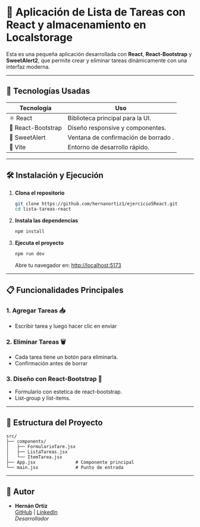 # 📝 Aplicación de Lista de Tareas con React y almacenamiento en Localstorage

Esta es una pequeña aplicación desarrollada con **React**, **React-Bootstrap** y **SweetAlert2**, que permite crear y eliminar tareas dinámicamente con una interfaz moderna.

---

## **📌 Tecnologías Usadas**  
| **Tecnología**       | **Uso**                              |  
|----------------------|--------------------------------------|  
| ⚛ React             | Biblioteca principal para la UI.     |  
| 🎨 React-Bootstrap  | Diseño responsive y componentes.     |  
| 📝 SweetAlert       | Ventana de confirmación de borrado . |  
| 🚀 Vite             | Entorno de desarrollo rápido.        |  

---


## **🛠 Instalación y Ejecución**  

1. **Clona el repositorio**  
   ```bash
   git clone https://github.com/hernanortiz1/ejercicio5React.git
   cd lista-tareas-react
   ```

2. **Instala las dependencias**  
   ```bash
   npm install
   ```

3. **Ejecuta el proyecto**  
   ```bash
   npm run dev
   ```
   Abre tu navegador en: [http://localhost:5173](http://localhost:5173)  

---
## **📋 Funcionalidades Principales** 

### **1. Agregar Tareas** 📥  
- Escribir tarea y luego hacer clic en enviar


### **2. Eliminar Tareas** 🗑  
- Cada tarea tiene un botón para eliminarla.  
- Confirmación antes de borrar

### **3. Diseño con React-Bootstrap** 🎨  
- Formulario con estetica de react-bootstrap.  
- List-group y list-items.

---

## **📂 Estructura del Proyecto**  
```
src/  
├── components/  
│   ├── FormularioTare.jsx        
│   ├── ListaTareas.jsx       
│   └── ItemTarea.jsx      
├── App.jsx               # Componente principal  
└── main.jsx              # Punto de entrada  
```

---

## 👤 Autor

- **Hernán Ortiz**  
  [GitHub](https://github.com/hernanortiz1) | [LinkedIn](https://www.linkedin.com/in/hern%C3%A1n-ortiz/)  
  *Desarrollador*